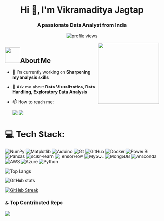 <h1 align="center">Hi 👋, I'm Vikramaditya Jagtap</h1>
<h3 align="center">A passionate Data Analyst from India</h3>

<p align="center"> <img src="https://komarev.com/ghpvc/?username=VikRam1201&label=Profile%20views&color=0e75b6&style=flat" alt="profile views" /> </p>

<img align='right' src='https://user-images.githubusercontent.com/5713670/87202985-820dcb80-c2b6-11ea-9f56-7ec461c497c3.gif' width='200'>


<h2> <img src="https://media.giphy.com/media/VgCDAzcKvsR6OM0uWg/giphy.gif" width="50">About Me </h2>

- 🔭 I’m currently working on **Sharpening my analysis skills**
- 💬 Ask me about **Data Visualization, Data Handling, Exploratory Data Analysis**
- 📫 How to reach me: <br>

  <a href="mailto:jagtapvikramaditya.2003@gmail.com"><img src="https://img.shields.io/badge/Gmail-D14836?style=for-the-badge&logo=gmail&logoColor=white" /></a>  <a href="[https://www.linkedin.com/in/piyushchugeja](https://www.linkedin.com/in/vikramaditya-jagtap-384a09209/)/"> <img src="https://img.shields.io/badge/LinkedIn-0077B5?style=for-the-badge&logo=linkedin&logoColor=white" /></a>


# 💻 Tech Stack:
![NumPy](https://img.shields.io/badge/numpy-%23013243.svg?style=for-the-badge&logo=numpy&logoColor=white) ![Matplotlib](https://img.shields.io/badge/Matplotlib-%23ffffff.svg?style=for-the-badge&logo=Matplotlib&logoColor=black) ![Arduino](https://img.shields.io/badge/-Arduino-00979D?style=for-the-badge&logo=Arduino&logoColor=white) ![Git](https://img.shields.io/badge/git-%23F05033.svg?style=for-the-badge&logo=git&logoColor=white) ![GitHub](https://img.shields.io/badge/github-%23121011.svg?style=for-the-badge&logo=github&logoColor=white) ![Docker](https://img.shields.io/badge/docker-%230db7ed.svg?style=for-the-badge&logo=docker&logoColor=white) ![Power Bi](https://img.shields.io/badge/power_bi-F2C811?style=for-the-badge&logo=powerbi&logoColor=black) ![Pandas](https://img.shields.io/badge/pandas-%23150458.svg?style=for-the-badge&logo=pandas&logoColor=white) ![scikit-learn](https://img.shields.io/badge/scikit--learn-%23F7931E.svg?style=for-the-badge&logo=scikit-learn&logoColor=white) ![TensorFlow](https://img.shields.io/badge/TensorFlow-%23FF6F00.svg?style=for-the-badge&logo=TensorFlow&logoColor=white) ![MySQL](https://img.shields.io/badge/mysql-4479A1.svg?style=for-the-badge&logo=mysql&logoColor=white) ![MongoDB](https://img.shields.io/badge/MongoDB-%234ea94b.svg?style=for-the-badge&logo=mongodb&logoColor=white) ![Anaconda](https://img.shields.io/badge/Anaconda-%2344A833.svg?style=for-the-badge&logo=anaconda&logoColor=white) ![AWS](https://img.shields.io/badge/AWS-%23FF9900.svg?style=for-the-badge&logo=amazon-aws&logoColor=white) ![Azure](https://img.shields.io/badge/azure-%230072C6.svg?style=for-the-badge&logo=microsoftazure&logoColor=white) ![Python](https://img.shields.io/badge/python-3670A0?style=for-the-badge&logo=python&logoColor=ffdd54)





![Top Langs](https://github-readme-stats.vercel.app/api/top-langs/?username=VikRam1201&theme=nightowl&layout=compact)


![GitHub stats](https://github-readme-stats.vercel.app/api?username=VikRam1201&show_icons=true&theme=nightowl)

[![GitHub Streak](https://streak-stats.demolab.com?user=VikRam1201&theme=radical)](https://git.io/streak-stats)

### 🔝 Top Contributed Repo
![](https://github-contributor-stats.vercel.app/api?username=VikRam1201&limit=5&theme=dark&combine_all_yearly_contributions=true)



